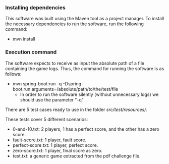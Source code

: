 ### Installing dependencies
This software was built using the Maven tool as a project manager. To install the necessary dependencies to run the software, run the following command:

* mvn install

### Execution command
The software expects to receive as input the absolute path of a file containing the game logs.
Thus, the command for running the software is as follows:

* mvn spring-boot:run -q -Dspring-boot.run.arguments=/absolute/path/to/the/test/file
    * In order to run the software silently (without unnecessary logs) we should use the parameter "-q".

There are 5 test cases ready to use in the folder *src/test/resources/*.

These tests cover 5 different scenarios:
* 0-and-10.txt: 2 players, 1 has a perfect score, and the other has a zero score.
* fault-score.txt: 1 player, fault score.
* perfect-score.txt: 1 player, perfect score.
* zero-score.txt: 1 player, final score as zero.
* test.txt: a generic game extracted from the pdf challenge file.